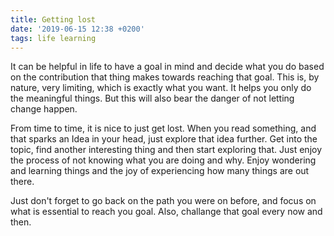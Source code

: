 ```yaml
---
title: Getting lost
date: '2019-06-15 12:38 +0200'
tags: life learning
---
```


It can be helpful in life to have a goal in mind and decide what you do based on the contribution that thing makes
towards reaching that goal. This is, by nature, very limiting, which is exactly what you want. It helps you only do the
meaningful things. But this will also bear the danger of not letting change happen.

From time to time, it is nice to just get lost. When you read something, and that sparks an Idea in your head, just explore that
idea further. Get into the topic, find another interesting thing and then start exploring that. Just enjoy the process of not knowing
what you are doing and why. Enjoy wondering and learning things and the joy of experiencing how many things are out there.

Just don't forget to go back on the path you were on before, and focus on what is essential to reach you goal. Also, challange that goal
every now and then.
